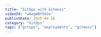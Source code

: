 ```yaml
---
title: "GitOps with Gitmoxi"
videoId: "wAegWBYXd2o"
publishDate: 2025-04-16
category: "GitOps"
tags: ["gitops", "deployments", "gitmoxi"]
---
```

